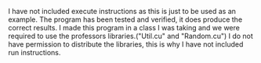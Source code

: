 I have not included execute instructions as this is just to be used as an example.
The program has been tested and verified, it does produce the correct results.
I made this program in a class I was taking and we were required to use the 
professors libraries.("Util.cu"
 and "Random.cu") I do not have permission to 
distribute the libraries, this is why I have not included run instructions.